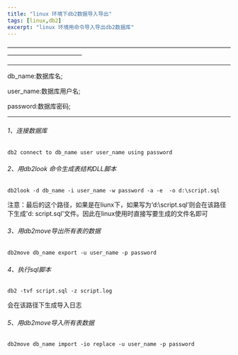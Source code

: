 ```yaml
---
title: "linux 环境下db2数据导入导出"
tags: [linux,db2]
excerpt: "linux 环境用命令导入导出db2数据库"
---
```

————————————————————————————————————————————————

**********************
db_name:数据库名;

user_name:数据库用户名;

password:数据库密码;
*********************

###### 1、连接数据库
 ```
 db2 connect to db_name user user_name using password
 ```
###### 2、用db2look 命令生成表结构DLL脚本
```
db2look -d db_name -i user_name -w password -a -e  -o d:\script.sql
```
注意：最后的这个路径，如果是在liunx下，如果写为‘d:\script.sql’则会在该路径下生成'd: script.sql'文件。因此在linux使用时直接写要生成的文件名即可

###### 3、用db2move导出所有表的数据
```
db2move db_name export -u user_name -p password
```

###### 4、执行sql脚本
```
db2 -tvf script.sql -z script.log
```
会在该路径下生成导入日志

###### 5、用db2move导入所有表数据
```
db2move db_name import -io replace -u user_name -p password
```
